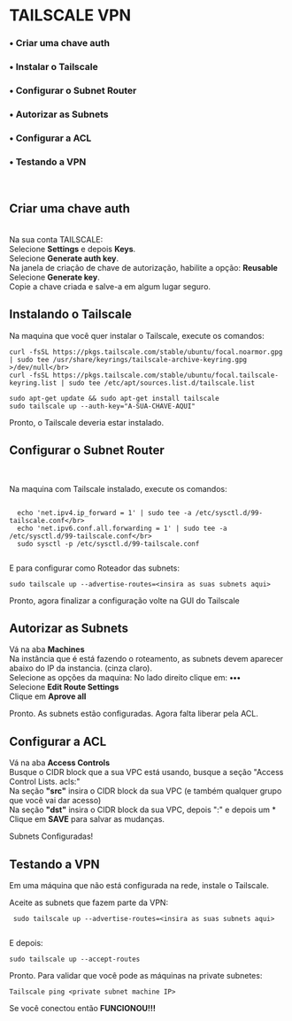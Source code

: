  # TAILSCALE VPN 

### • Criar uma chave auth
### • Instalar o Tailscale
### • Configurar o Subnet Router
### • Autorizar as Subnets
### • Configurar a ACL
### • Testando a VPN
</br>

## Criar uma chave auth
</br>
Na sua conta TAILSCALE:</br>
Selecione <b>Settings</b> e depois <b>Keys</b>.</br>
Selecione <b>Generate auth key</b>.</br>
Na janela de criação de chave de autorização, habilite a opção: <b>Reusable</b></br>
Selecione <b>Generate key</b>.</br>
Copie a chave criada e salve-a em algum lugar seguro.</br>

## Instalando o Tailscale </br>

Na maquina que você quer instalar o Tailscale, execute os comandos:</br>
```
curl -fsSL https://pkgs.tailscale.com/stable/ubuntu/focal.noarmor.gpg | sudo tee /usr/share/keyrings/tailscale-archive-keyring.gpg >/dev/null</br>
curl -fsSL https://pkgs.tailscale.com/stable/ubuntu/focal.tailscale-keyring.list | sudo tee /etc/apt/sources.list.d/tailscale.list
   
sudo apt-get update && sudo apt-get install tailscale  
sudo tailscale up --auth-key="A-SUA-CHAVE-AQUI"

```
Pronto, o Tailscale deveria estar instalado.

## Configurar o Subnet Router
</br>
  
Na maquina com Tailscale instalado, execute os comandos:
```

  echo 'net.ipv4.ip_forward = 1' | sudo tee -a /etc/sysctl.d/99-tailscale.conf</br>
  echo 'net.ipv6.conf.all.forwarding = 1' | sudo tee -a /etc/sysctl.d/99-tailscale.conf</br>
  sudo sysctl -p /etc/sysctl.d/99-tailscale.conf
  
```
E para configurar como Roteador das subnets:


 ```
 sudo tailscale up --advertise-routes=<insira as suas subnets aqui>
 
 ```


Pronto, agora finalizar a configuração volte na GUI do Tailscale

## Autorizar as Subnets

Vá na aba <b>Machines</b></br>
Na instância que é está fazendo o roteamento, as subnets devem aparecer abaixo do IP da instancia. (cinza claro).</br>
Selecione as opções da maquina: No lado direito clique em: <b>•••</b></br>
Selecione <b>Edit Route Settings</b></br>
Clique em <b> Aprove all</b> 

Pronto. As subnets estão configuradas. Agora falta liberar pela ACL. 


## Configurar a ACL

Vá na aba <b>Access Controls</b></br>
Busque o CIDR block que a sua VPC está usando, busque a seção "Access Control Lists. acls:" </br>
Na seção <b>"src"</b> insira o CIDR block da sua VPC (e também qualquer grupo que você vai dar acesso)</br>
Na seção <b>"dst"</b> insira o CIDR block da sua VPC, depois ":" e depois um * </br>
Clique em <b> SAVE</b> para salvar as mudanças. 

Subnets Configuradas!


## Testando a VPN

Em uma máquina que não está configurada na rede, instale o Tailscale. 

Aceite as subnets que fazem parte da VPN:

```
 sudo tailscale up --advertise-routes=<insira as suas subnets aqui>
 
 ```

E depois:

```
sudo tailscale up --accept-routes

```

Pronto. Para validar que você pode as máquinas na private subnetes:

```
Tailscale ping <private subnet machine IP>

```

Se você conectou então <b> FUNCIONOU!!!</b> 

  

